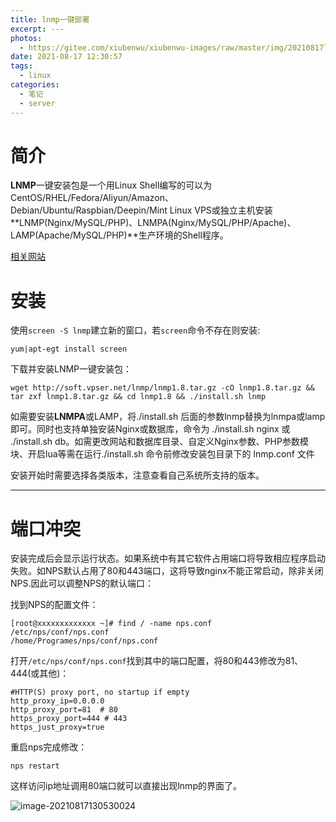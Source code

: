 ```yaml
---
title: lnmp一键部署
excerpt: ---
photos:
  - https://gitee.com/xiubenwu/xiubenwu-images/raw/master/img/20210817lnmp0.png
date: 2021-08-17 12:30:57
tags:
  -	linux
categories:
  -	笔记
  -	server
---
```


<!-- more -->

# 简介

**LNMP**一键安装包是一个用Linux Shell编写的可以为CentOS/RHEL/Fedora/Aliyun/Amazon、Debian/Ubuntu/Raspbian/Deepin/Mint Linux VPS或独立主机安装**LNMP(Nginx/MySQL/PHP)、LNMPA(Nginx/MySQL/PHP/Apache)、LAMP(Apache/MySQL/PHP)**生产环境的Shell程序。

[相关网站](https://lnmp.org/)

# 安装

使用`screen -S lnmp`建立新的窗口，若`screen`命令不存在则安装:

```
yum|apt-egt install screen
```

下载并安装LNMP一键安装包：

```
wget http://soft.vpser.net/lnmp/lnmp1.8.tar.gz -cO lnmp1.8.tar.gz && tar zxf lnmp1.8.tar.gz && cd lnmp1.8 && ./install.sh lnmp
```

如需要安装**LNMPA**或LAMP，将./install.sh 后面的参数lnmp替换为lnmpa或lamp即可。同时也支持单独安装Nginx或数据库，命令为 ./install.sh nginx 或 ./install.sh db。如需更改网站和数据库目录、自定义Nginx参数、PHP参数模块、开启lua等需在运行./install.sh 命令前修改安装包目录下的 lnmp.conf 文件

安装开始时需要选择各类版本，注意查看自己系统所支持的版本。



***



# 端口冲突

安装完成后会显示运行状态。如果系统中有其它软件占用端口将导致相应程序启动失败。如NPS默认占用了80和443端口，这将导致nginx不能正常启动，除非关闭NPS.因此可以调整NPS的默认端口：

找到NPS的配置文件：

```
[root@xxxxxxxxxxxxx ~]# find / -name nps.conf
/etc/nps/conf/nps.conf
/home/Programes/nps/conf/nps.conf
```

打开`/etc/nps/conf/nps.conf`找到其中的端口配置，将80和443修改为81、444(或其他)：

```
#HTTP(S) proxy port, no startup if empty
http_proxy_ip=0.0.0.0
http_proxy_port=81  # 80
https_proxy_port=444 # 443
https_just_proxy=true
```

重启nps完成修改：

```
nps restart
```

这样访问ip地址调用80端口就可以直接出现lnmp的界面了。

![image-20210817130530024](https://gitee.com/xiubenwu/xiubenwu-images/raw/master/img/20210817lnmp1.png)



